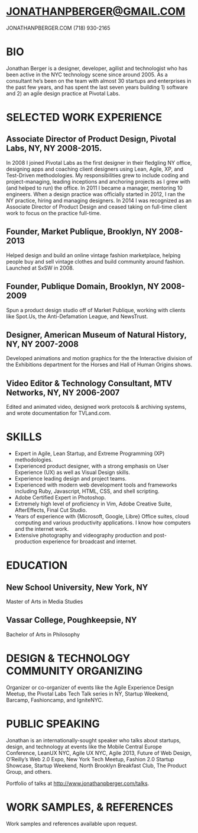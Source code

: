 # JONATHANPBERGER@GMAIL.COM
JONATHANPBERGER.COM
(718) 930-2165

# BIO

Jonathan Berger is a designer, developer, agilist and technologist who has been active in the NYC technology scene since around 2005. As a consultant he’s been on the team with almost 30 startups and enterprises in the past few years, and has spent the last seven years building 1) software and 2) an agile design practice at Pivotal Labs. 

# SELECTED WORK EXPERIENCE  

## Associate Director of Product Design, Pivotal Labs, NY, NY 2008-2015.
In 2008 I joined Pivotal Labs as the first designer in their fledgling NY office, designing apps and coaching client designers using Lean, Agile, XP, and Test-Driven methodologies. My responsibilities grew to include coding and project-managing, leading inceptions and anchoring projects as I grew with (and helped to run) the office. In 2011 I became a manager, mentoring 10 engineers. When a design practice was officially started in 2012, I ran the NY practice, hiring and managing designers. In 2014 I was recognized as an Associate Director of Product Design and ceased taking on full-time client work to focus on the practice full-time.

## Founder, Market Publique, Brooklyn, NY 2008-2013
Helped design and build an online vintage fashion marketplace, helping people buy and sell vintage clothes and build community around fashion. Launched at SxSW in 2008.

## Founder, Publique Domain, Brooklyn, NY 2008-2009
Spun a product design studio off of Market Publique, working with clients like Spot.Us, the Anti-Defamation League, and NewsTrust.

## Designer, American Museum of Natural History, NY, NY 2007-2008
Developed animations and motion graphics for the the Interactive division of the Exhibitions department for the Horses and Hall of Human Origins shows.

## Video Editor & Technology Consultant, MTV Networks, NY, NY 2006-2007
Edited and animated video, designed work protocols & archiving systems, and wrote documentation for TVLand.com.

# SKILLS

- Expert in Agile, Lean Startup, and Extreme Programming (XP) methodologies.
- Experienced product designer, with a strong emphasis on User Experience (UX) as well as Visual Design skills.
- Experience leading design and project teams.
- Experienced with modern web development tools and frameworks including Ruby, Javascript, HTML, CSS, and shell scripting.
- Adobe Certified Expert in Photoshop.
- Extremely high level of proficiency in Vim, Adobe Creative Suite, AfterEffects, Final Cut Studio.
- Years of experience with {Microsoft, Google, Libre} Office suites, cloud computing and various productivity applications. I know how computers and the internet work.
- Extensive photography and videography production and post-production experience for broadcast and internet.

# EDUCATION

## New School University, New York, NY 
Master of Arts in Media Studies

## Vassar College, Poughkeepsie, NY
Bachelor of Arts in Philosophy

# DESIGN & TECHNOLOGY COMMUNITY ORGANIZING

Organizer or co-organizer of events like the Agile Experience Design Meetup, the Pivotal Labs Tech Talk series in NY, Startup Weekend, Barcamp, Fashioncamp, and IgniteNYC. 

# PUBLIC SPEAKING
Jonathan is an internationally-sought speaker who talks about startups, design, and technology at events like the Mobile Central Europe Conference, LeanUX NYC, Agile UX NYC, Agile 2013, Future of Web Design, O’Reilly’s Web 2.0 Expo, New York Tech Meetup, Fashion 2.0 Startup Showcase, Startup Weekend, North Brooklyn Breakfast Club, The Product Group, and others.

Portfolio of talks at http://www.jonathanpberger.com/talks. 

# WORK SAMPLES, & REFERENCES
Work samples and references available upon request. 





